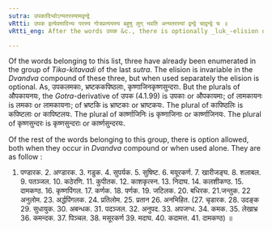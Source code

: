 ```yaml
---
sutra: उपकादिभ्वोऽन्यतरस्यामद्वन्द्वे
vRtti: उपक इत्येवमादिभ्यः परस्य गोत्रप्रत्ययस्य बहुषु लुग् भवति अन्यतरस्यां द्वन्द्वे चाद्वन्द्वे च ॥
vRtti_eng: After the words उपक &c., there is optionally _luk_-elision of the _Gotra_ affix when the words take the plural whether they enter into a _Dvandva_ compound, or are used separately.

---
```

Of the words belonging to this list, three have already been enumerated in the group of _Tika_-_kitavadi_ of the last _sutra_. The elision is invariable in the _Dvandva_ compound of these three, but when used separately the elision is optional. As, उपकलमकाः, भ्रष्टककपिष्ठलाः, कृष्णाजिनकृष्णसुन्दराः. But the plurals of औपकायनयः, the _Gotra_-derivative of उपक (4.1.99) is उपकाः or औपकायमाः; of लामकायनः is लमकाः or लामकायनाः; of भ्रष्टकि is भ्राष्टकाः or भ्राष्टकयः. The plural of कापिष्ठलिः is कपिष्टलाः or कापिष्टलयः. The plural of कार्ष्णाजिनिः is कृष्णाजिनाः or कार्ष्णाजिनयः. The plural of कृष्णसुन्दरः is कृष्णसुन्दराः or कार्ष्णसुन्दरयः.

Of the rest of the words belonging to this group, there is option allowed, both when they occur in _Dvandva_ compound or when used alone. They are as follow :

1. पण्डारक. 2. अण्डारक. 3. गडुक. 4. सुपर्यक. 5. सुषिष्ट. 6. मयूरकर्ण. 7. खारीजङ्घ. 8. शलाबल. 9. पतञ्जल. 10. कठेरणि. 11. कुपीतक. 12. काशकृत्स्न. 13. निदाघ. 14. कलशीकण्ठ. 15. दामकण्ठ. 16. कृष्णपिंगल. 17. कर्णक. 18. पर्णक. 19. जटिलक. 20. बधिरक. 21.जन्तुक. 22 अनुलोम. 23. अर्द्धपिंगलक. 24. प्रतिलोम. 25. प्रतान 26. अनभिहित. (27. चृडारक. 28. उदङ्क 29. सुधायुक. 30. अबन्धक. 31. पदञ्जल. 32. अनुपद. 33. अपजग्ध. 34. कमक. 35. लेखाभ्र 36. कमन्दक. 37. पिञ्चल. 38. मसूरकर्ण 39. मदाघ. 40. कदामत्त. 41. दामकण्ठ) ॥